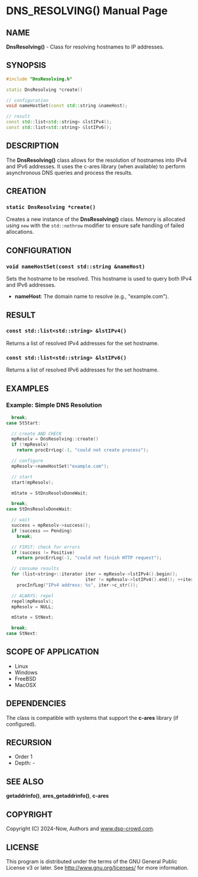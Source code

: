 
# DNS_RESOLVING() Manual Page

## NAME

**DnsResolving()** - Class for resolving hostnames to IP addresses.

## SYNOPSIS

```cpp
#include "DnsResolving.h"

static DnsResolving *create()

// configuration
void nameHostSet(const std::string &nameHost);

// result
const std::list<std::string> &lstIPv4();
const std::list<std::string> &lstIPv6();
```

## DESCRIPTION

The **DnsResolving()** class allows for the resolution of hostnames into IPv4 and IPv6 addresses. It uses the c-ares library (when available) to perform asynchronous DNS queries and process the results.

## CREATION

### `static DnsResolving *create()`

Creates a new instance of the **DnsResolving()** class. Memory is allocated using `new` with the `std::nothrow` modifier to ensure safe handling of failed allocations.

## CONFIGURATION

### `void nameHostSet(const std::string &nameHost)`

Sets the hostname to be resolved. This hostname is used to query both IPv4 and IPv6 addresses.

- **nameHost**: The domain name to resolve (e.g., "example.com").

## RESULT

### `const std::list<std::string> &lstIPv4()`

Returns a list of resolved IPv4 addresses for the set hostname.

### `const std::list<std::string> &lstIPv6()`

Returns a list of resolved IPv6 addresses for the set hostname.

## EXAMPLES

### Example: Simple DNS Resolution
```cpp
  break;
case StStart:

  // create AND CHECK
  mpResolv = DnsResolving::create()
  if (!mpResolv)
    return procErrLog(-1, "could not create process");

  // configure
  mpResolv->nameHostSet("example.com");

  // start
  start(mpResolv);

  mState = StDnsResolvDoneWait;

  break;
case StDnsResolvDoneWait:

  // wait
  success = mpResolv->success();
  if (success == Pending)
    break;

  // FIRST: check for errors
  if (success != Positive)
    return procErrLog(-1, "could not finish HTTP request");

  // consume results
  for (list<string>::iterator iter = mpResolv->lstIPv4().begin();
                              iter != mpResolv->lstIPv4().end(); ++iter)
    procInfLog("IPv4 address: %s", iter->c_str());

  // ALWAYS: repel
  repel(mpResolv);
  mpResolv = NULL;

  mState = StNext;

  break;
case StNext:
```

## SCOPE OF APPLICATION

- Linux
- Windows
- FreeBSD
- MacOSX

## DEPENDENCIES

The class is compatible with systems that support the **c-ares** library (if configured).

## RECURSION

- Order 1
- Depth: -

## SEE ALSO

**getaddrinfo()**, **ares_getaddrinfo()**, **c-ares**

## COPYRIGHT

Copyright (C) 2024-Now, Authors and www.dsp-crowd.com.

## LICENSE

This program is distributed under the terms of the GNU General Public License v3 or later. See <http://www.gnu.org/licenses/> for more information.
```


